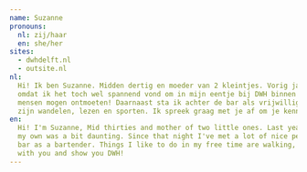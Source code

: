 ```yaml
---
name: Suzanne
pronouns:
  nl: zij/haar
  en: she/her
sites:
  - dwhdelft.nl
  - outsite.nl
nl:
  Hi! Ik ben Suzanne. Midden dertig en moeder van 2 kleintjes. Vorig jaar heb ik gebruik gemaakt van een BarBuddy,
  omdat ik het toch wel spannend vond om in mijn eentje bij DWH binnen te lopen. Sinds die avond heb ik al veel leuke
  mensen mogen ontmoeten! Daarnaast sta ik achter de bar als vrijwilliger. Dingen die ik in mijn vrije tijd graag doe
  zijn wandelen, lezen en sporten. Ik spreek graag met je af om je kennis te laten maken met DWH!
en:
  Hi! I'm Suzanne, Mid thirties and mother of two little ones. Last year I got a BarBuddy, because walking into DWH on
  my own was a bit daunting. Since that night I've met a lot of nice people! And now you can also find me behind the
  bar as a bartender. Things I like to do in my free time are walking, reading and doing sports. I'd love to meet up
  with you and show you DWH!
---
```

